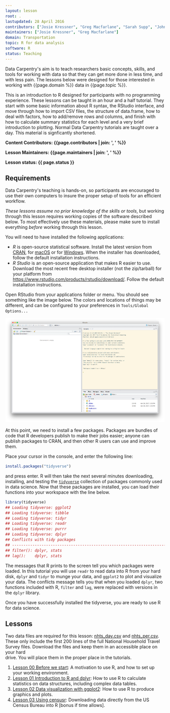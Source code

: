 ```yaml
---
layout: lesson
root: .
lastupdated: 28 April 2016
contributors: ["Josie Kressner", "Greg Macfarlane", "Sarah Supp", "John Blischak","Gavin Simpson","Tracy Teal","Greg Wilson","Diego Barneche"," Stephen Turner","Francois Michonneau"]
maintainers: ["Josie Kressner", "Greg Macfarlane"]
domain: Transportation
topic: R for data analysis
software: R
status: Teaching
---
```



Data Carpentry's aim is to teach researchers basic concepts, skills,
and tools for working with data so that they can get more done in less
time, and with less pain. The lessons below were designed for those interested
in working with {{page.domain %}} data in {{page.topic %}}.

This is an introduction to R designed for participants with no programming
experience. These lessons can be taught in an hour and a half tutorial. They start with some
basic information about R syntax, the RStudio interface, and move through how to
import CSV files, the structure of data.frame, how to deal with factors, how to
add/remove rows and columns, and finish with how to calculate summary statistics
for each level and a very brief introduction to plotting. Normal Data Carpentry
tutorials are taught over a day. This material is signficantly shortened.


**Content Contributors: {{page.contributors | join: ', ' %}}**


**Lesson Maintainers: {{page.maintainers | join: ', ' %}}**


**Lesson status: {{ page.status }}**

<!--
  [Information on Lesson Status Categories]()
-->

<!-- ###### INDEX OF LESSONS ON THIS TOPIC ###### -->


## Requirements
Data Carpentry's teaching is hands-on, so participants are encouraged to use
their own computers to insure the proper setup of tools for an efficient
workflow.

*These lessons assume no prior knowledge of the skills or tools*, but working
through this lesson requires working copies of the software described below.
To most effectively use these materials, please make sure to install everything
*before* working through this lesson.

You will need to have installed the following applications:

  - *R* is open-source statistical software. Install the latest version from
  [CRAN](https://cran.r-project.org/), for
  [macOS](https://cran.r-project.org/bin/macosx/) or for
  [Windows](https://cran.r-project.org/bin/windows/). When the installer has downloaded, follow the default installation instructions.  
  - *R Studio* is an open-source application that makes R easier to use.
  Download the most recent free desktop installer (not the zip/tarball) for
  your platform from <https://www.rstudio.com/products/rstudio/download/>.
  Follow the default installation instructions.

Open RStudio from your applications folder or menu. You should see something
like the image below. The colors and locations of things may be different, and
can be configured to your preferences in `Tools/Global Options...`

![Rstudio](img/Rstudio.png)

At this point, we need to install a few packages. Packages are bundles of
code that R developers publish to make their jobs easier; anyone can publish
packages to CRAN, and then other R users can use and improve them.

Place your cursor in the console, and enter the following line:

```r
install.packages("tidyverse")
```

and press enter. R will then take the next several minutes downloading,  
installing, and testing the [`tidyverse`](http://tidyverse.org/) collection of
packages commonly used in data science. Now that these packages are installed,
you can load their functions into your workspace with the line below.

```r
library(tidyverse)
## Loading tidyverse: ggplot2
## Loading tidyverse: tibble
## Loading tidyverse: tidyr
## Loading tidyverse: readr
## Loading tidyverse: purrr
## Loading tidyverse: dplyr
## Conflicts with tidy packages
## ----------------------------------------------------------------------
## filter(): dplyr, stats
## lag():    dplyr, stats
```

The messages that R prints to the screen tell you which packages were loaded.
In this tutorial you will use `readr` to read data into R from your hard disk,
`dplyr` and `tidyr` to munge your data, and `ggplot2` to plot and visualize your
data. The conflicts message tells you that when you loaded `dplyr`, two
functions included with R, `filter` and `lag`, were replaced with versions in
the `dplyr` library.

Once you have successfully installed the tidyverse, you are ready to use
R for data science.


## Lessons
Two data files are required for this lesson:
[nhts_day.csv](http://psrc.github.io/itm-tutorial-R/data/nhts_day.csv) and
[nhts_per.csv](http://psrc.github.io/itm-tutorial-R/data/nhts_per.csv). These
only include the first 200 lines of the full National Household Travel Survey
files. Download the files and keep them in an accessible place on your hard  
drive. You will place them in the proper place in the tutorials.

  1. [Lesson 00 Before we start](00-before-we-start.html): A motivation to use
  R, and how to set up your working environment.
  2. [Lesson 01 Introduction to R and dplyr](01-new-intro-R.html): How to use R
  to calculate statistics on data structures, including complex data tables.
  3. [Lesson 02 Data visualization with ggplot2](02-visualization-ggplot2.html):
  How to use R to produce graphics and plots.
  4. [Lesson 03 Using censusr](03-censusr.html): Downloading data directly from
  the US Census Bureau into R [bonus if time allows].
